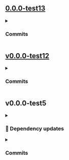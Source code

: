 ## [0.0.0-test13](https://github.com/andrzejressel/pulumi-gestalt/compare/v0.0.0-test12...0.0.0-test13)
<details>
<summary><h3>Commits</h3></summary>

- Update version to 0.0.0-test13 [b1e5f5c](https://github.com/andrzejressel/pulumi-gestalt/commit/b1e5f5c5346370b4c3784f1d8dfcd37f8d129009)
- Changelog generator [b5ccc24](https://github.com/andrzejressel/pulumi-gestalt/commit/b5ccc24cb6f8db22e143652982f51865cea9991f)
- Revert "Update changelog for version 0.0.0-test12" [9394a27](https://github.com/andrzejressel/pulumi-gestalt/commit/9394a27908fa1fd1a135d217ee54eb9d7b452e79)
- Changelog generator [2bf21f5](https://github.com/andrzejressel/pulumi-gestalt/commit/2bf21f502bd6f961ab57db5d45abf3031b89ae58)
- Revert "Update version to 0.0.0-test12" [056e3d2](https://github.com/andrzejressel/pulumi-gestalt/commit/056e3d2716497da927490b5f31eb1556ad3a79dd)
</details>

## [v0.0.0-test12](https://github.com/andrzejressel/pulumi-gestalt/compare/v0.0.0-test5...v0.0.0-test12)
<details>
<summary><h3>Commits</h3></summary>

- Release v0.0.0-test12 [71e56b2](https://github.com/andrzejressel/pulumi-gestalt/commit/71e56b23b5cda155f81c3cb52916f591f936d462)
- Update changelog for version 0.0.0-test12 [1ed700c](https://github.com/andrzejressel/pulumi-gestalt/commit/1ed700c73f52d68a07fb5344ddb28d643d876fe3)
- Update version to 0.0.0-test12 [5ed39b1](https://github.com/andrzejressel/pulumi-gestalt/commit/5ed39b126efb882bf176ee06f6f7cc8ec7996d4e)
- Revert "Update version to 0.0.0-test11" [5afea63](https://github.com/andrzejressel/pulumi-gestalt/commit/5afea638daf2224e5bbd591509b66aaf59bd78b1)
- Revert "Update changelog for version 0.0.0-test11" [fa8fdd5](https://github.com/andrzejressel/pulumi-gestalt/commit/fa8fdd5867415c795deeedbe8feff4f461a41026)
- Merge remote-tracking branch 'origin/changelog_generator' into changelog_generator [cbf050e](https://github.com/andrzejressel/pulumi-gestalt/commit/cbf050e3ab6b51b293157ccf207901d005e17443)
- Changelog generator [5fca127](https://github.com/andrzejressel/pulumi-gestalt/commit/5fca1277535a11eec3fec4ea1e25d9297cb80592)
- Update changelog for version 0.0.0-test11 [1fb6967](https://github.com/andrzejressel/pulumi-gestalt/commit/1fb696767c9f5fec1c79900571ee7f2c8ae08909)
- Changelog generator [8e9a7e9](https://github.com/andrzejressel/pulumi-gestalt/commit/8e9a7e98314441774e9d167f90cf46487ff1b0fd)
- Update version to 0.0.0-test11 [91dd431](https://github.com/andrzejressel/pulumi-gestalt/commit/91dd431f05a78ab7c302fb425bb22126442c99ad)
- Revert "Update changelog for version 0.0.0-test10" [f0119ee](https://github.com/andrzejressel/pulumi-gestalt/commit/f0119ee2d7b559f7bc230c98b75d7245be06a19d)
- Merge remote-tracking branch 'origin/changelog_generator' into changelog_generator [133cd7c](https://github.com/andrzejressel/pulumi-gestalt/commit/133cd7c0da94678a8872be52a9102c9f749b8867)
- Changelog generator [c6bf3c0](https://github.com/andrzejressel/pulumi-gestalt/commit/c6bf3c0b380f07a6681d8d56263a979fa314df65)
- Update changelog for version 0.0.0-test10 [702fec0](https://github.com/andrzejressel/pulumi-gestalt/commit/702fec0acbce6f11ccfea567d3d4ef253f4ef746)
- Changelog generator [003c2d8](https://github.com/andrzejressel/pulumi-gestalt/commit/003c2d810da3164aee03093cdea4c18e8fec770f)
- Changelog generator [65e13ff](https://github.com/andrzejressel/pulumi-gestalt/commit/65e13ffd417596cfc434bb4e640706a1ca602b05)
- Changelog generator [659100d](https://github.com/andrzejressel/pulumi-gestalt/commit/659100ddad88a533d6819495423910fcd956a2d1)
- Changelog generator [ccefd1d](https://github.com/andrzejressel/pulumi-gestalt/commit/ccefd1db3c87c3c6f270dad1ff351eb90c882bb3)
- Reapply "Changelog generator" [cca4a3f](https://github.com/andrzejressel/pulumi-gestalt/commit/cca4a3fd092305a3ff990bb1019cd817d17aaa0e)
- Revert "Changelog generator" [ebc7944](https://github.com/andrzejressel/pulumi-gestalt/commit/ebc79443693e1bfafc6e1b76d16be22a0e56400a)
- Changelog generator [9de43d1](https://github.com/andrzejressel/pulumi-gestalt/commit/9de43d12bfe6379b8942c277a6fe8f1ab80e19b0)
- Changelog generator [f2b73a9](https://github.com/andrzejressel/pulumi-gestalt/commit/f2b73a92ea0d54d7c5eb4b53e415e297a5460cb3)
- Revert "Release v0.0.0-test5" [3928d21](https://github.com/andrzejressel/pulumi-gestalt/commit/3928d21ae248f4180f2ee1b7e0f9800cc9e70790)
</details>

## v0.0.0-test5
<details>
<summary><h3>🤖 Dependency updates</h3></summary>

- chore(deps): update rust crate convert_case to 0.8.0 (#846) [ac5ccba](https://github.com/andrzejressel/pulumi-gestalt/commit/ac5ccbad68d3eb6ce5e35d133b2b8702788782ec)
</details>

<details>
<summary><h3>Commits</h3></summary>

- Release v0.0.0-test5 [86b3b11](https://github.com/andrzejressel/pulumi-gestalt/commit/86b3b11d108b17b154060489f367c70eb0e07ac0)
- Changelog generator [537239b](https://github.com/andrzejressel/pulumi-gestalt/commit/537239b428a468218b8a8338a73d3064b93b790f)
- Merge remote-tracking branch 'origin/main' into changelog_generator [f1a0475](https://github.com/andrzejressel/pulumi-gestalt/commit/f1a04757cc3aa8195e50e0d7539298ba0e486010)
- Changelog generator [9c6895c](https://github.com/andrzejressel/pulumi-gestalt/commit/9c6895c2f56ec3f2998136376e25ea17f996be4a)
- chore(deps): update rust crate convert_case to 0.8.0 (#846) [ac5ccba](https://github.com/andrzejressel/pulumi-gestalt/commit/ac5ccbad68d3eb6ce5e35d133b2b8702788782ec)
- Changelog generator [69ce36c](https://github.com/andrzejressel/pulumi-gestalt/commit/69ce36c31dbaad33ba0a9728bc412496644ba4fd)
</details>

